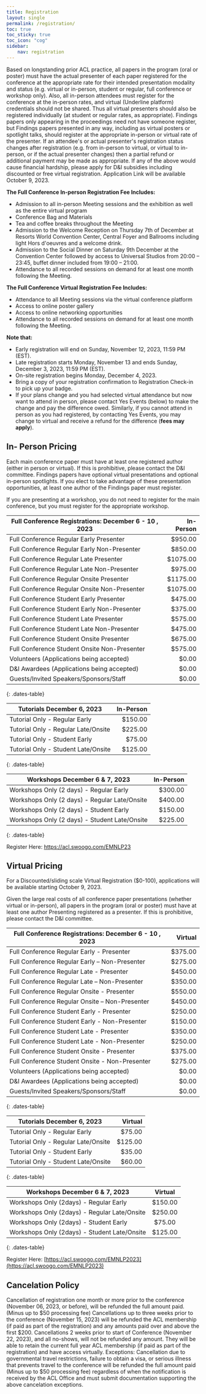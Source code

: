 ```yaml
---
title: Registration
layout: single
permalink: /registration/
toc: true
toc_sticky: true
toc_icon: "cog"
sidebar:
    nav: registration
---
```


  
Based on longstanding prior ACL practice, all papers in the program (oral or poster) must have the actual presenter of each paper registered for the conference at the appropriate rate for their intended presentation modality and status (e.g. virtual or in-person, student or regular, full conference or workshop only). Also, all in-person attendees must register for the conference at the in-person rates, and virtual (Underline platform) credentials should not be shared.
Thus all virtual presenters should also be registered individually (at student or regular
rates, as appropriate). Findings papers only appearing in the proceedings need not have someone register, but Findings papers presented in any way, including as virtual posters or spotlight talks, should register at the appropriate in-person or virtual rate of the presenter. If an attendee's or actual presenter's registration status changes after registration (e.g. from in-person to virtual, or virtual to in-person, or if the actual presenter changes) then a partial refund or additional payment may be made as appropriate.  If any of the above would cause financial hardship, please apply for D&I subsidies including discounted or free virtual registration. Application Link will be available October 9, 2023.


**The Full Conference In-person Registration Fee Includes:**

* Admission to all in-person Meeting sessions and the exhibition as well as the entire virtual program
* Conference Bag and Materials
* Tea and coffee breaks throughout the Meeting
* Admission to the Welcome Reception on Thursday 7th of December at Resorts World Convention Center, Central Foyer and Ballrooms including light Hors d'oeuvres and a welcome drink.
* Admission to the Social Dinner on Saturday 9th December at the Convention Center followed by access to Universal Studios from 20:00 – 23:45, buffet dinner included from 19:00 – 21:00.
* Attendance to all recorded sessions on demand for at least one month following the Meeting.

**The Full Conference Virtual Registration Fee Includes:**

* Attendance to all Meeting sessions via the virtual conference platform
* Access to online poster gallery
* Access to online networking opportunities
* Attendance to all recorded sessions on demand for at least one month following the Meeting.
 
**Note that:**

* Early registration will end on Sunday, November 12, 2023, 11:59 PM (EST).
* Late registration starts Monday, November 13 and ends Sunday, December 3, 2023, 11:59 PM (EST). 
* On-site registration begins Monday, December 4, 2023.  
* Bring a copy of your registration confirmation to Registration Check-in to pick up your badge.
* If your plans change and you had selected virtual attendance but now want to attend in person, please contact Yes Events (below) to make the change and pay the difference owed.  Similarly, if you cannot attend in person as you had registered, by contacting Yes Events, you may change to virtual and receive a refund for the difference (**fees may apply**).

## In- Person Pricing 

Each main conference paper must have at least one registered author (either in person or virtual). If this is prohibitive, please contact the D&I committee. Findings papers have optional virtual presentations and optional in-person spotlights. If you elect to take advantage of these presentation opportunities, at least one author of the Findings paper must register.

If you are presenting at a workshop, you do not need to register for the main conference, but you must register for the appropriate workshop.

<style>
.dates-table { font-size: .8em; }
.dates-table tr td:nth-child(1) { width: 25em; }
.dates-table del { color: #888; }
</style>

| Full Conference Registrations: December 6 - 10 , 2023                     | In-Person  |
|--------------------------------------------|-----------:|
| Full Conference Regular Early Presenter    |   $950.00  |
| Full Conference Regular Early Non-Presenter|   $850.00  |
| Full Conference Regular Late Presenter     |   $1075.00  |
| Full Conference Regular Late Non-Presenter |   $975.00  |
| Full Conference Regular Onsite Presenter   |   $1175.00  |
| Full Conference Regular Onsite Non-Presenter |   $1075.00  |
| Full Conference Student Early Presenter   |     $475.00  |
| Full Conference Student Early Non-Presenter|    $375.00  |
| Full Conference Student Late Presenter    |     $575.00  |
| Full Conference Student Late Non-Presenter |     $475.00  |
| Full Conference Student Onsite Presenter   |     $675.00  |
| Full Conference Student Onsite Non-Presenter   |     $575.00  |
| Volunteers (Applications being accepted)   |     $0.00  |
| D&I Awardees (Applications being accepted)   |     $0.00  |
| Guests/Invited Speakers/Sponsors/Staff   |     $0.00  |
{: .dates-table}

|Tutorials December 6, 2023           | In-Person  |
|-------------------------------------|-----------:|
| Tutorial Only - Regular Early      |   $150.00  |
| Tutorial Only - Regular Late/Onsite |  $225.00  |
| Tutorial Only - Student Early      |    $75.00  |
| Tutorial Only - Student Late/Onsite |   $125.00  |
{: .dates-table}

| Workshops December 6 & 7, 2023                           |  In-Person |
|-----------------------------------------------|-----------:|
| Workshops Only (2 days) - Regular Early       |   $300.00  |
| Workshops Only (2 days) - Regular Late/Onsite |   $400.00  |
| Workshops Only (2 days) - Student Early       |   $150.00  |
| Workshops Only (2 days) - Student Late/Onsite |   $225.00  |
{: .dates-table}

Register Here: [https://acl.swoogo.com/EMNLP23 ](https://acl.swoogo.com/EMNLP23)

## Virtual Pricing

For a Discounted/sliding scale Virtual Registration ($0-100), applications will be available starting October 9, 2023. 

Given the large real costs of all conference paper presentations (whether virtual or in-person), all papers in the program (oral or poster) must have at least one author Presenting registered as a presenter. If this is prohibitive, please contact the D&I committee.

| Full Conference Registrations: December 6 - 10 , 2023                             | Virtual  |
|--------------------------------------------|---------:|
| Full Conference Regular Early - Presenter  | $375.00  |
| Full Conference Regular Early – Non-Presenter     | $275.00  |
| Full Conference Regular Late - Presenter          | $450.00  |
| Full Conference Regular Late – Non-Presenter      | $350.00  |
| Full Conference Regular Onsite - Presenter        | $550.00  |
| Full Conference Regular Onsite – Non-Presenter    | $450.00  |
| Full Conference Student Early - Presenter         | $250.00  |
| Full Conference Student Early - Non-Presenter     | $150.00  |
| Full Conference Student Late - Presenter          | $350.00  |
| Full Conference Student Late -  Non-Presenter     | $250.00  |
| Full Conference Student Onsite - Presenter        | $375.00  |
| Full Conference Student Onsite - Non-Presenter    | $275.00  |
| Volunteers (Applications being accepted)          | $0.00  |
| D&I Awardees (Applications being accepted)        | $0.00  |
| Guests/Invited Speakers/Sponsors/Staff            | $0.00  |
{: .dates-table}

| Tutorials December 6, 2023          | Virtual  |
|-------------------------------------|---------:|
| Tutorial Only - Regular Early       |  $75.00  |
| Tutorial Only - Regular Late/Onsite |  $125.00  |
| Tutorial Only - Student Early       |  $35.00  |
| Tutorial Only - Student Late/Onsite |  $60.00  |
{: .dates-table}


| Workshops December 6 & 7, 2023               | Virtual |
|----------------------------------------------|:-------:|
| Workshops Only (2days) - Regular Early       | $150.00  |
| Workshops Only (2days) - Regular Late/Onsite | $250.00  |
| Workshops Only (2days) - Student Early       | $75.00  |
| Workshops Only (2days) - Student Late/Onsite | $125.00  |
{: .dates-table}

Register Here: [https://acl.swoogo.com/EMNLP2023](https://acl.swoogo.com/EMNLP2023)

## Cancelation Policy  
Cancellation of registration one month or more prior to the conference (November 06, 2023, or before), will be refunded the full amount paid. (Minus up to $50 processing fee)
Cancellations up to three weeks prior to the conference (November 15, 2023) will be refunded the ACL membership (if paid as part of the registration) and any amounts paid over and above the first $200. Cancellations 2 weeks prior to start of Conference (November 22, 2023), and all no-shows, will not be refunded any amount. They will be able to retain the current full year ACL membership (if paid as part of the registration) and have access virtually.
Exceptions: Cancellation due to governmental travel restrictions, failure to obtain a visa, or serious illness that prevents travel to the conference will be refunded the full amount paid (Minus up to $50 processing fee) regardless of when the notification is received by the ACL Office and must submit documentation supporting the above cancelation exceptions.


